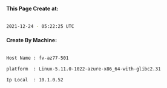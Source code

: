 
   
#### This Page Create at:

```bash

2021-12-24 - 05:22:25 UTC

```

#### Create By Machine:

```bash

Host Name : fv-az77-501

platform  : Linux-5.11.0-1022-azure-x86_64-with-glibc2.31

Ip Local  : 10.1.0.52

```

